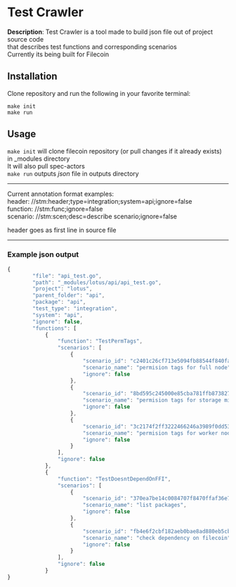 
# Test Crawler

**Description**:  Test Crawler is a tool made to build json file out of project source code  
that describes test functions and corresponding scenarios  
Currently its being built for Filecoin  

## Installation

Clone repository and run the following in your favorite terminal:  
``` 
make init
make run
```  

## Usage

`make init` will clone filecoin repository (or pull changes if it already exists) in _modules directory  
It will also pull spec-actors  
`make run` outputs *json* file in outputs directory  
   
----
Current annotation format examples:  
header:     //stm:header;type=integration;system=api;ignore=false  
function:   //stm:func;ignore=false  
scenario:   //stm:scen;desc=describe scenario;ignore=false  

header goes as first line in source file  

----

### Example json output  

```javascript
{
        "file": "api_test.go",
        "path": "_modules/lotus/api/api_test.go",
        "project": "lotus",
        "parent_folder": "api",
        "package": "api",
        "test_type": "integration",
        "system": "api",
        "ignore": false,
        "functions": [
            {
                "function": "TestPermTags",
                "scenarios": [
                    {
                        "scenario_id": "c2401c26cf713e5094fb88544f840fac",
                        "scenario_name": "permision tags for full node",
                        "ignore": false
                    },
                    {
                        "scenario_id": "8bd595c245000e85cba781ffb873827c",
                        "scenario_name": "permision tags for storage miner node",
                        "ignore": false
                    },
                    {
                        "scenario_id": "3c2174f2ff3222466246a3989f0dd536",
                        "scenario_name": "permision tags for worker node",
                        "ignore": false
                    }
                ],
                "ignore": false
            },
            {
                "function": "TestDoesntDependOnFFI",
                "scenarios": [
                    {
                        "scenario_id": "370ea7be14c0084707f8470ffaf36e75",
                        "scenario_name": "list packages",
                        "ignore": false
                    },
                    {
                        "scenario_id": "fb4e6f2cbf182aeb0bae8ad880eb5cbd",
                        "scenario_name": "check dependency on filecoin",
                        "ignore": false
                    }
                ],
                "ignore": false
            }
}
```